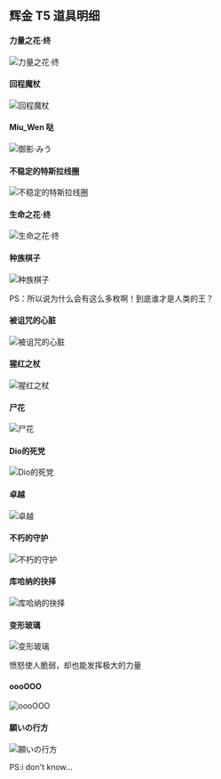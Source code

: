 
## 辉金 T5 道具明细

#### 力量之花·终

![力量之花·终](../../../../assets/images/Infinite_Infernal/item/item_yellow_t5_powerFinal.png)

#### 回程魔杖

![回程魔杖](../../../../assets/images/Infinite_Infernal/item/item_yellow_t5_rollback.png)

#### Miu_Wen 哒

![御影·みう](../../../../assets/images/Infinite_Infernal/item/item_yellow_t5_miuwen.png)

#### 不稳定的特斯拉线圈

![不稳定的特斯拉线圈](../../../../assets/images/Infinite_Infernal/item/item_yellow_t5_unstableTesla.png)

#### 生命之花·终

![生命之花·终](../../../../assets/images/Infinite_Infernal/item/item_yellow_t5_lifeFinal.png)

#### 种族棋子

![种族棋子](../../../../assets/images/Infinite_Infernal/item/item_yellow_t5_chessOfHumanity.png)

PS：所以说为什么会有这么多枚啊！到底谁才是人类的王？

#### 被诅咒的心脏

![被诅咒的心脏](../../../../assets/images/Infinite_Infernal/item/item_yellow_t5_cursedHeart.png)

#### 猩红之杖

![猩红之杖](../../../../assets/images/Infinite_Infernal/item/item_yellow_t5_bloodyStuff.png)

#### 尸花

![尸花](../../../../assets/images/Infinite_Infernal/item/item_yellow_t5_flowerIntheBody.png)

#### Dio的死党

![Dio的死党](../../../../assets/images/Infinite_Infernal/item/item_yellow_t5_dio'sBestFriend.png)

#### 卓越

![卓越](../../../../assets/images/Infinite_Infernal/item/item_yellow_t5_perfect.png)

#### 不朽的守护

![不朽的守护](../../../../assets/images/Infinite_Infernal/item/item_yellow_t5_protection.png)

#### 库哈纳的抉择

![库哈纳的抉择](../../../../assets/images/Infinite_Infernal/item/item_yellow_t5_choices.png)

#### 变形玻璃

![变形玻璃](../../../../assets/images/Infinite_Infernal/item/item_yellow_t5_angryGlass.png)

愤怒使人脆弱，却也能发挥极大的力量

#### oooOOO

![oooOOO](../../../../assets/images/Infinite_Infernal/item/item_yellow_t5_oooOOO.png)

#### 願いの行方

![願いの行方](../../../../assets/images/Infinite_Infernal/item/item_yellow_t5_whereIsMyFxxkingDream.png)

PS:i don't know...